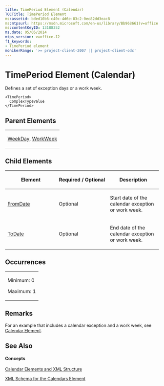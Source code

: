 ```yaml
---
title: TimePeriod Element (Calendar)
TOCTitle: TimePeriod Element
ms:assetid: bded10b6-c40c-4d6e-83c2-0ec82dd3eac8
ms:mtpsurl: https://msdn.microsoft.com/en-us/library/Bb968661(v=office.12)
ms:contentKeyID: 13188352
ms.date: 05/05/2014
mtps_version: v=office.12
f1_keywords:
- TimePeriod element
monikerRange: '>= project-client-2007 || project-client-odc'
---
```


# TimePeriod Element (Calendar)




Defines a set of exception days or a work week.

    <TimePeriod>
      ComplexTypeValue
    </TimePeriod>

## Parent Elements

<table>
<colgroup>
<col style="width: 100%" />
</colgroup>
<tbody>
<tr class="odd">
<td><p><a href="bb968433(v=office.12).md">WeekDay</a>, <a href="bb968525(v=office.12).md">WorkWeek</a></p></td>
</tr>
</tbody>
</table>

## Child Elements

<table>
<colgroup>
<col style="width: 33%" />
<col style="width: 33%" />
<col style="width: 33%" />
</colgroup>
<thead>
<tr class="header">
<th><p>Element</p></th>
<th><p>Required / Optional</p></th>
<th><p>Description</p></th>
</tr>
</thead>
<tbody>
<tr class="odd">
<td><p><a href="bb968583(v=office.12).md">FromDate</a></p></td>
<td><p>Optional</p></td>
<td><p>Start date of the calendar exception or work week.</p></td>
</tr>
<tr class="even">
<td><p><a href="bb968399(v=office.12).md">ToDate</a></p></td>
<td><p>Optional</p></td>
<td><p>End date of the calendar exception or work week.</p></td>
</tr>
</tbody>
</table>

## Occurrences

<table>
<colgroup>
<col style="width: 100%" />
</colgroup>
<tbody>
<tr class="odd">
<td><p>Minimum: 0</p>
<p>Maximum: 1</p></td>
</tr>
</tbody>
</table>

## Remarks

For an example that includes a calendar exception and a work week, see [Calendar Element](bb968481\(v=office.12\).md).

## See Also

#### Concepts

[Calendar Elements and XML Structure](bb968563\(v=office.12\).md)

[XML Schema for the Calendars Element](bb968557\(v=office.12\).md)


